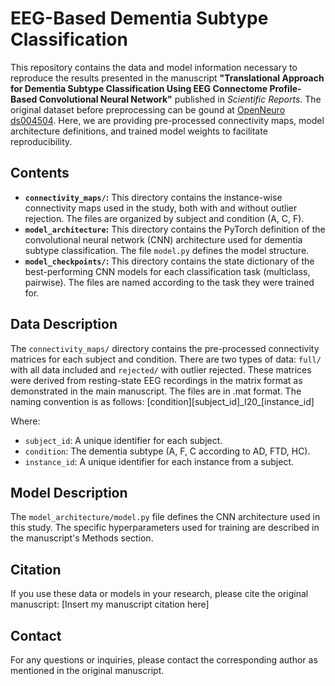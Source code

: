 # EEG-Based Dementia Subtype Classification

This repository contains the data and model information necessary to reproduce the results presented in the manuscript **"Translational Approach for Dementia Subtype Classification Using EEG Connectome Profile-Based Convolutional Neural Network"** published in _Scientific Reports_.  The original dataset before preprocessing can be gound at [OpenNeuro ds004504](https://openneuro.org/datasets/ds004504/). Here, we are providing pre-processed connectivity maps, model architecture definitions, and trained model weights to facilitate reproducibility.

## Contents

* **`connectivity_maps/`:** This directory contains the instance-wise connectivity maps used in the study, both with and without outlier rejection.  The files are organized by subject and condition (A, C, F).
* **`model_architecture`:** This directory contains the PyTorch definition of the convolutional neural network (CNN) architecture used for dementia subtype classification.  The file `model.py` defines the model structure.
* **`model_checkpoints/`:** This directory contains the state dictionary of the best-performing CNN models for each classification task (multiclass, pairwise). The files are named according to the task they were trained for.

## Data Description

The `connectivity_maps/` directory contains the pre-processed connectivity matrices for each subject and condition. There are two types of data: `full/` with all data included and `rejected/` with outlier rejected. These matrices were derived from resting-state EEG recordings in the matrix format as demonstrated in the main manuscript.  The files are in .mat format.  The naming convention is as follows: 
[condition][subject_id]\_I20\_[instance_id]

Where:

* `subject_id`:  A unique identifier for each subject.
* `condition`:  The dementia subtype (A, F, C according to AD, FTD, HC).
* `instance_id`:  A unique identifier for each instance from a subject.

## Model Description

The `model_architecture/model.py` file defines the CNN architecture used in this study. The specific hyperparameters used for training are described in the manuscript's Methods section.

## Citation

If you use these data or models in your research, please cite the original manuscript:
[Insert my manuscript citation here]

## Contact

For any questions or inquiries, please contact the corresponding author as mentioned in the original manuscript.
